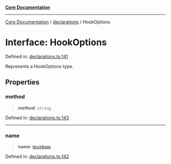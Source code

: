 [**Core Documentation**](../../README.md)

***

[Core Documentation](../../README.md) / [declarations](../README.md) / HookOptions

# Interface: HookOptions

Defined in: [declarations.ts:141](https://github.com/stonemjs/core/blob/e2200da501349da1fec304d821c002bb6d055b61/src/declarations.ts#L141)

Represents a HookOptions type.

## Properties

### method

> **method**: `string`

Defined in: [declarations.ts:143](https://github.com/stonemjs/core/blob/e2200da501349da1fec304d821c002bb6d055b61/src/declarations.ts#L143)

***

### name

> **name**: [`HookName`](../type-aliases/HookName.md)

Defined in: [declarations.ts:142](https://github.com/stonemjs/core/blob/e2200da501349da1fec304d821c002bb6d055b61/src/declarations.ts#L142)
